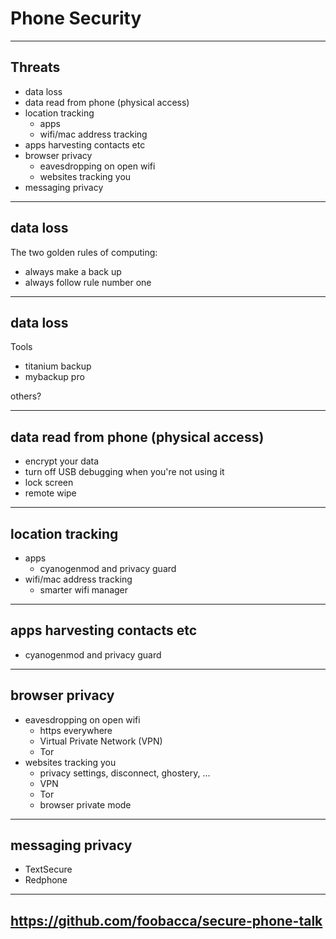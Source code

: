 Phone Security
==============

----------

Threats
-------

* data loss
* data read from phone (physical access)
* location tracking
    * apps
    * wifi/mac address tracking
* apps harvesting contacts etc
* browser privacy
    * eavesdropping on open wifi
    * websites tracking you
* messaging privacy

----------

data loss
---------

The two golden rules of computing:

* always make a back up
* always follow rule number one

----------

data loss
---------

Tools

- titanium backup
- mybackup pro

others?

----------

data read from phone (physical access)
---------

* encrypt your data
* turn off USB debugging when you're not using it
* lock screen
* remote wipe

----------

location tracking
---------

* apps
    * cyanogenmod and privacy guard
* wifi/mac address tracking
    * smarter wifi manager


----------

apps harvesting contacts etc
---------

* cyanogenmod and privacy guard

----------

browser privacy
---------

* eavesdropping on open wifi
    * https everywhere
    * Virtual Private Network (VPN)
    * Tor
* websites tracking you
    * privacy settings, disconnect, ghostery, ...
    * VPN
    * Tor
    * browser private mode

----------

messaging privacy
---------

* TextSecure
* Redphone

----------

https://github.com/foobacca/secure-phone-talk
--------------------------------------------
